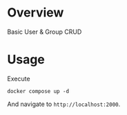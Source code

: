 # Overview
Basic User & Group CRUD
# Usage
Execute
```
docker compose up -d
```

And navigate to `http://localhost:2000`.
